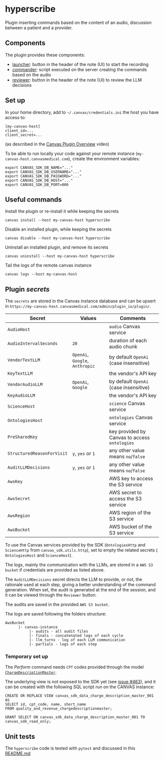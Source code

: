 hyperscribe
===========

Plugin inserting commands based on the content of an audio, discussion between a patient and a provider.

## Components

The plugin provides these components:

- [launcher](handlers/launcher.py): button in the header of the note (UI) to start the recording
- [commander](handlers/commander.py): script executed on the server creating the commands based on the audio
- [reviewer](handlers/reviewer.py): button in the header of the note (UI) to review the LLM decisions

## Set up

In your home directory, add to `~/.canvas/credentials.ini` the host you have access to:

```shell
[my-canvas-host]
client_id=...
client_secret=...
```

(as described in the [Canvas Plugin Overview](https://www.youtube.com/watch?v=X2JOEElq2ck) video)

To be able to run locally your code against your remote instance (`my-canvas-host.canvasmedical.com`), create the environment variables:

```shell
export CANVAS_SDK_DB_NAME="..."
export CANVAS_SDK_DB_USERNAME="..."
export CANVAS_SDK_DB_PASSWORD="..."
export CANVAS_SDK_DB_HOST="..."
export CANVAS_SDK_DB_PORT=000
```

## Useful commands

Install the plugin or re-install it while keeping the secrets

```shell
canvas install --host my-canvas-host hyperscribe 
```

Disable an installed plugin, while keeping the secrets

```shell
canvas disable --host my-canvas-host hyperscribe 
```

Uninstall an installed plugin, and remove its secrets

```shell
canvas uninstall --host my-canvas-host hyperscribe 
```

Tail the logs of the remote canvas instance

```shell
canvas logs --host my-canvas-host 
```

## Plugin _secrets_

The `secrets` are stored in the Canvas instance database and can be upsert in `https://my-canvas-host.canvasmedical.com/admin/plugin_io/plugin/`.

| Secret                     | Values                          | Comments                                      |
|----------------------------|---------------------------------|-----------------------------------------------|
| `AudioHost`                |                                 | `audio` Canvas service                        |
| `AudioIntervalSeconds`     | `20`                            | duration of each audio chunk                  |
| `VendorTextLLM`            | `OpenAi`, `Google`, `Anthropic` | by default `OpenAi` (case insensitive)        |
| `KeyTextLLM`               |                                 | the vendor's API key                          |
| `VendorAudioLLM`           | `OpenAi`, `Google`              | by default `OpenAi` (case insensitive)        |
| `KeyAudioLLM`              |                                 | the vendor's API key                          |
| `ScienceHost`              |                                 | `science` Canvas service                      |
| `OntologiesHost`           |                                 | `ontologies` Canvas service                   |
| `PreSharedKey`             |                                 | key provided by Canvas to access `ontologies` |
| `StructuredReasonForVisit` | `y`, `yes` or `1`               | any other value means `no`/`false`            |
| `AuditLLMDecisions`        | `y`, `yes` or `1`               | any other value means `no`/`false`            |
| `AwsKey`                   |                                 | AWS key to access the S3 service              |
| `AwsSecret`                |                                 | AWS secret to access the S3 service           |
| `AwsRegion`                |                                 | AWS region of the S3 service                  |
| `AwsBucket`                |                                 | AWS bucket of the S3 service                  |

To use the Canvas services provided by the SDK (`OntologiesHttp` and `ScienceHttp` from `canvas_sdk.utils.http`), set to empty the related secrets (
`OntologiesHost` and `ScienceHost`).

The logs, mainly the communication with the LLMs, are stored in a `AWS S3 bucket` if credentials are provided as listed above.

The `AuditLLMDecisions` secret directs the LLM to provide, or not, the rationale used at each step, giving a better understanding of the command
generation. When set, the audit is generated at the end of the session, and it can be viewed through the `Reviewer` button.

The audits are saved in the provided `AWS S3 bucket`.

The logs are saved following the folders structure:

```shell
AwsBucket
      |- canvas-instance
           |- audits - all audit files
           |- finals - concatenated logs of each cycle
           |- llm_turns - log of each LLM communication
           |- partials - logs of each step
```

### Temporary set up

The _Perform_ command needs `CPT` codes provided through the model [`ChargeDescriptionMaster`](./handlers/temporary_data.py).

The underlying view is not exposed to the SDK yet (see [issue #463](https://github.com/canvas-medical/canvas-plugins/issues/463)), and it can be
created with the following SQL script run on the CANVAS instance:

```postgresql
CREATE OR REPLACE VIEW canvas_sdk_data_charge_description_master_001 AS
SELECT id, cpt_code, name, short_name
FROM quality_and_revenue_chargedescriptionmaster;

GRANT SELECT ON canvas_sdk_data_charge_description_master_001 TO canvas_sdk_read_only;
```

## Unit tests

The `hyperscribe` code is tested with `pytest` and discussed in this [README.md](../README.md)

